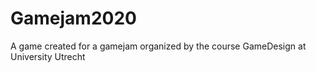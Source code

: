 # Gamejam2020
A game created for a gamejam organized by the course GameDesign at University Utrecht
